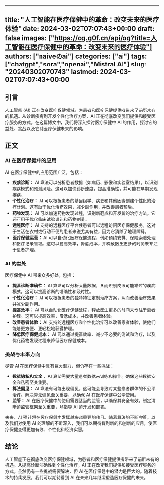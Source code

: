 
---
title: "人工智能在医疗保健中的革命：改变未来的医疗体验"
date: 2024-03-02T07:07:43+00:00
draft: false
images: ["https://og.g0f.cn/api/og?title=人工智能在医疗保健中的革命：改变未来的医疗体验"]
authors: ["naiveのai"]
categories: ["ai"]
tags: ["chatgpt","sora","openai","Mistral AI"]
slug: "20240302070743"
lastmod: 2024-03-02T07:07:43+00:00
---
## 引言

人工智能 (AI) 正在改变医疗保健领域，为患者和医疗保健提供者带来了前所未有的机遇。从诊断疾病到开发个性化治疗方案，AI 正在彻底改变我们提供和接受医疗服务的方式。在这篇博文中，我们将深入探讨医疗保健中 AI 的作用，探讨它的益处、挑战以及它对医疗保健未来的影响。

## 正文

### AI 在医疗保健中的应用

AI 在医疗保健中的应用范围广泛，包括：

- **疾病诊断：** AI 算法可以分析患者数据（如病历、影像和实验室结果），以识别疾病模式和预测风险。这可以加快诊断速度，提高准确性，并可能在早期发现疾病。
- **个性化治疗：** AI 可以根据患者的基因组学、病史和其他因素创建个性化的治疗计划。这有助于优化治疗效果，减少副作用，并改善患者预后。
- **药物发现：** AI 可以加速药物发现过程，识别新靶点和开发新的治疗方法。它还可用于优化临床试验设计和药物剂量。
- **远程医疗：** AI 支持的远程医疗平台使患者可以远程访问医疗保健服务。这对于生活在农村或行动不便的患者来说尤其有益，因为它消除了地理障碍。
- **医疗保健运营：** AI 可以自动化医疗保健流程，例如预约安排、保险索赔处理和医疗记录管理。这可以提高效率，降低成本，并释放医生更多的时间来专注于患者护理。

### AI 的益处

医疗保健中 AI 带来众多好处，包括：

- **提高诊断准确性：** AI 算法可以分析大量数据，从而识别肉眼可能错过的疾病模式。这可以提高诊断的准确性和及时性。
- **个性化治疗：** AI 可以根据患者的独特特征定制治疗方案，从而改善治疗效果并减少副作用。
- **提高效率：** AI 可以自动化医疗保健流程，释放医生更多的时间来专注于患者护理。这可以提高效率，降低成本，并改善患者体验。
- **改善患者体验：** AI 支持的远程医疗和个性化治疗可以改善患者体验，使他们能够更方便、更轻松地获得护理。
- **降低医疗保健成本：** AI 可以通过提高效率、减少不必要的测试和治疗，以及优化药物发现过程来降低医疗保健成本。

### 挑战与未来方向

尽管 AI 在医疗保健中具有巨大潜力，但仍存在一些挑战：

- **数据隐私和安全：** AI 算法需要大量患者数据来训练和操作。确保这些数据安全和私密至关重要。
- **算法偏见：** AI 算法有可能出现偏见，这可能会导致对某些患者群体的不公平治疗。解决算法偏见至关重要，以确保 AI 在医疗保健中公平使用。
- **监管：** AI 在医疗保健中的使用需要适当的监管，以确保其安全有效。制定清晰的监管框架至关重要，以指导 AI 的开发和部署。

未来，AI 预计将在医疗保健中发挥越来越重要的作用。随着算法的不断完善，以及我们对使用 AI 的理解的不断深入，我们可以期待看到新的和创新的应用，使医疗保健变得更加有效、个性化和经济实惠。

## 结论

人工智能正在彻底改变医疗保健领域，为患者和医疗保健提供者带来了前所未有的机遇。从提高诊断准确性到个性化治疗，AI 正在改变我们提供和接受医疗服务的方式。虽然仍有一些挑战需要解决，但 AI 在医疗保健中的潜力是巨大的。随着技术的持续发展，我们可以期待看到 AI 在未来几年继续塑造医疗保健的未来。